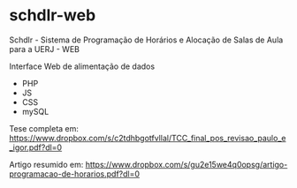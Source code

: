 # schdlr-web
Schdlr - Sistema de Programação de Horários e Alocação de Salas de Aula para a UERJ - WEB

Interface Web de alimentação de dados
- PHP
- JS
- CSS
- mySQL

Tese completa em:
https://www.dropbox.com/s/c2tdhbgotfvllal/TCC_final_pos_revisao_paulo_e_igor.pdf?dl=0

Artigo resumido em:
https://www.dropbox.com/s/gu2e15we4q0opsg/artigo-programacao-de-horarios.pdf?dl=0

